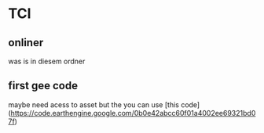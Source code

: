 # TCI
## onliner 
was is in diesem ordner

## first gee code
maybe need acess to asset but the you can use [this code] (https://code.earthengine.google.com/0b0e42abcc60f01a4002ee69321bd07f)
